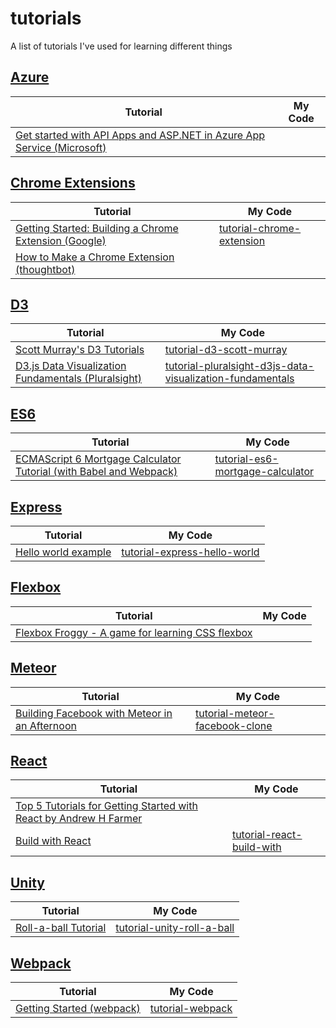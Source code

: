 # tutorials
A list of tutorials I've used for learning different things

## [Azure](https://azure.microsoft.com)
Tutorial | My Code
-------- | -------
[Get started with API Apps and ASP.NET in Azure App Service (Microsoft)](https://azure.microsoft.com/en-us/documentation/articles/app-service-api-dotnet-get-started/) | 

## [Chrome Extensions](https://developer.chrome.com/extensions)
Tutorial | My Code
-------- | -------
[Getting Started: Building a Chrome Extension (Google)](https://developer.chrome.com/extensions/getstarted) | [tutorial-chrome-extension](https://github.com/chriskwan/tutorial-chrome-extension)
[How to Make a Chrome Extension (thoughtbot)](https://robots.thoughtbot.com/how-to-make-a-chrome-extension) | 

## [D3](http://d3js.org/)
Tutorial | My Code
-------- | -------
[Scott Murray's D3 Tutorials](http://alignedleft.com/tutorials/d3) | [tutorial-d3-scott-murray](https://github.com/chriskwan/tutorial-d3-scott-murray)
[D3.js Data Visualization Fundamentals (Pluralsight)](http://www.pluralsight.com/courses/d3js-data-visualization-fundamentals) | [tutorial-pluralsight-d3js-data-visualization-fundamentals](https://github.com/chriskwan/tutorial-pluralsight-d3js-data-visualization-fundamentals)

## [ES6](http://www.ecma-international.org/ecma-262/6.0/)
Tutorial | My Code
-------- | -------
[ECMAScript 6 Mortgage Calculator Tutorial (with Babel and Webpack)](http://ccoenraets.github.io/es6-tutorial/index.html) | [tutorial-es6-mortgage-calculator](https://github.com/chriskwan/tutorial-es6-mortgage-calculator)

## [Express](http://expressjs.com/)
Tutorial | My Code
-------- | -------
[Hello world example](http://expressjs.com/en/starter/hello-world.html) | [tutorial-express-hello-world](https://github.com/chriskwan/tutorial-express-hello-world)

## [Flexbox](https://developer.mozilla.org/en-US/docs/Web/CSS/CSS_Flexible_Box_Layout)
Tutorial | My Code
-------- | -------
[Flexbox Froggy - A game for learning CSS flexbox](http://flexboxfroggy.com) | 

## [Meteor](https://www.meteor.com/)
Tutorial | My Code
-------- | -------
[Building Facebook with Meteor in an Afternoon](http://krishamoud.me/building-a-facebook-clone-with-meteorjs/) | [tutorial-meteor-facebook-clone](https://github.com/chriskwan/tutorial-meteor-facebook-clone)

## [React](https://facebook.github.io/react/)
Tutorial | My Code
-------- | -------
[Top 5 Tutorials for Getting Started with React by Andrew H Farmer](http://andrewhfarmer.com/getting-started-tutorials/) |
[Build with React](http://buildwithreact.com/tutorial) | [tutorial-react-build-with](https://github.com/chriskwan/tutorial-react-build-with)

## [Unity](https://unity3d.com/)
Tutorial | My Code
-------- | -------
[Roll-a-ball Tutorial](https://unity3d.com/learn/tutorials/projects/roll-ball-tutorial) | [tutorial-unity-roll-a-ball](https://github.com/chriskwan/tutorial-unity-roll-a-ball)

## [Webpack](https://webpack.github.io/)
Tutorial | My Code
-------- | -------
[Getting Started (webpack)](https://webpack.github.io/docs/tutorials/getting-started/) | [tutorial-webpack](https://github.com/chriskwan/tutorial-webpack)
